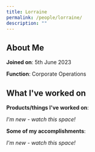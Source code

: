 ```yaml
---
title: Lorraine
permalink: /people/lorraine/
description: ""
---
```

## About Me
**Joined on**: 5th June 2023

**Function**: Corporate Operations

## What I've worked on

**Products/things I've worked on**: 

*I'm new - watch this space!*

**Some of my accomplishments**:

*I'm new - watch this space!*